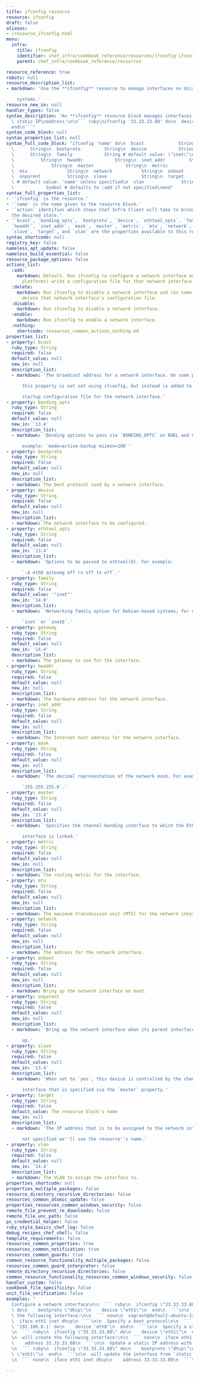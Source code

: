 ```yaml
---
title: ifconfig resource
resource: ifconfig
draft: false
aliases:
- /resource_ifconfig.html
menu:
  infra:
    title: ifconfig
    identifier: chef_infra/cookbook_reference/resources/ifconfig ifconfig
    parent: chef_infra/cookbook_reference/resources

resource_reference: true
robots: null
resource_description_list:
- markdown: 'Use the **ifconfig** resource to manage interfaces on Unix and Linux

    systems.'
resource_new_in: null
handler_types: false
syntax_description: "An **ifconfig** resource block manages interfaces, such as a\
  \ static IP\naddress:\n\n``` ruby\nifconfig '33.33.33.80' do\n  device 'eth1'\n\
  end\n```"
syntax_code_block: null
syntax_properties_list: null
syntax_full_code_block: "ifconfig 'name' do\n  bcast             String\n  bonding_opts\
  \      String\n  bootproto         String\n  device            String\n  ethtool_opts\
  \      String\n  family            String # default value: \"inet\"\n  gateway \
  \          String\n  hwaddr            String\n  inet_addr         String\n  mask\
  \              String\n  master            String\n  metric            String\n\
  \  mtu               String\n  network           String\n  onboot            String\n\
  \  onparent          String\n  slave             String\n  target            String\
  \ # default value: 'name' unless specified\n  vlan              String\n  action\
  \            Symbol # defaults to :add if not specified\nend"
syntax_full_properties_list:
- '`ifconfig` is the resource.'
- '`name` is the name given to the resource block.'
- '`action` identifies which steps Chef Infra Client will take to bring the node into
  the desired state.'
- '`bcast`, `bonding_opts`, `bootproto`, `device`, `ethtool_opts`, `family`, `gateway`,
  `hwaddr`, `inet_addr`, `mask`, `master`, `metric`, `mtu`, `network`, `onboot`, `onparent`,
  `slave`, `target`, and `vlan` are the properties available to this resource.'
syntax_shortcode: null
registry_key: false
nameless_apt_update: false
nameless_build_essential: false
resource_package_options: false
actions_list:
  :add:
    markdown: Default. Run ifconfig to configure a network interface and (on some
      platforms) write a configuration file for that network interface.
  :delete:
    markdown: Run ifconfig to disable a network interface and (on some platforms)
      delete that network interface's configuration file.
  :disable:
    markdown: Run ifconfig to disable a network interface.
  :enable:
    markdown: Run ifconfig to enable a network interface.
  :nothing:
    shortcode: resources_common_actions_nothing.md
properties_list:
- property: bcast
  ruby_type: String
  required: false
  default_value: null
  new_in: null
  description_list:
  - markdown: 'The broadcast address for a network interface. On some platforms

      this property is not set using ifconfig, but instead is added to the

      startup configuration file for the network interface.'
- property: bonding_opts
  ruby_type: String
  required: false
  default_value: null
  new_in: '13.4'
  description_list:
  - markdown: 'Bonding options to pass via `BONDING_OPTS` on RHEL and CentOS. For

      example: `mode=active-backup miimon=100`'
- property: bootproto
  ruby_type: String
  required: false
  default_value: null
  new_in: null
  description_list:
  - markdown: The boot protocol used by a network interface.
- property: device
  ruby_type: String
  required: false
  default_value: null
  new_in: null
  description_list:
  - markdown: The network interface to be configured.
- property: ethtool_opts
  ruby_type: String
  required: false
  default_value: null
  new_in: '13.4'
  description_list:
  - markdown: 'Options to be passed to ethtool(8). For example:

      `-A eth0 autoneg off rx off tx off`.'
- property: family
  ruby_type: String
  required: false
  default_value: '"inet"'
  new_in: '14.0'
  description_list:
  - markdown: 'Networking family option for Debian-based systems; for example:

      `inet` or `inet6`.'
- property: gateway
  ruby_type: String
  required: false
  default_value: null
  new_in: '14.4'
  description_list:
  - markdown: The gateway to use for the interface.
- property: hwaddr
  ruby_type: String
  required: false
  default_value: null
  new_in: null
  description_list:
  - markdown: The hardware address for the network interface.
- property: inet_addr
  ruby_type: String
  required: false
  default_value: null
  new_in: null
  description_list:
  - markdown: The Internet host address for the network interface.
- property: mask
  ruby_type: String
  required: false
  default_value: null
  new_in: null
  description_list:
  - markdown: 'The decimal representation of the network mask. For example:

      `255.255.255.0`.'
- property: master
  ruby_type: String
  required: false
  default_value: null
  new_in: '13.4'
  description_list:
  - markdown: 'Specifies the channel bonding interface to which the Ethernet

      interface is linked.'
- property: metric
  ruby_type: String
  required: false
  default_value: null
  new_in: null
  description_list:
  - markdown: The routing metric for the interface.
- property: mtu
  ruby_type: String
  required: false
  default_value: null
  new_in: null
  description_list:
  - markdown: The maximum transmission unit (MTU) for the network interface.
- property: network
  ruby_type: String
  required: false
  default_value: null
  new_in: null
  description_list:
  - markdown: The address for the network interface.
- property: onboot
  ruby_type: String
  required: false
  default_value: null
  new_in: null
  description_list:
  - markdown: Bring up the network interface on boot.
- property: onparent
  ruby_type: String
  required: false
  default_value: null
  new_in: null
  description_list:
  - markdown: 'Bring up the network interface when its parent interface is brought

      up.'
- property: slave
  ruby_type: String
  required: false
  default_value: null
  new_in: '13.4'
  description_list:
  - markdown: 'When set to `yes`, this device is controlled by the channel bonding

      interface that is specified via the `master` property.'
- property: target
  ruby_type: String
  required: false
  default_value: The resource block's name
  new_in: null
  description_list:
  - markdown: 'The IP address that is to be assigned to the network interface. If

      not specified we''ll use the resource''s name.'
- property: vlan
  ruby_type: String
  required: false
  default_value: null
  new_in: '14.4'
  description_list:
  - markdown: The VLAN to assign the interface to.
properties_shortcode: null
properties_multiple_packages: false
resource_directory_recursive_directories: false
resources_common_atomic_update: false
properties_resources_common_windows_security: false
remote_file_prevent_re_downloads: false
remote_file_unc_path: false
ps_credential_helper: false
ruby_style_basics_chef_log: false
debug_recipes_chef_shell: false
template_requirements: false
resources_common_properties: true
resources_common_notification: true
resources_common_guards: true
common_resource_functionality_multiple_packages: false
resources_common_guard_interpreter: false
remote_directory_recursive_directories: false
common_resource_functionality_resources_common_windows_security: false
handler_custom: false
cookbook_file_specificity: false
unit_file_verification: false
examples: "
  Configure a network interface\n\n  ``` ruby\n  ifconfig \"33.33.33.80\"\
  \ do\n    bootproto \"dhcp\"\n    device \"eth1\"\n  end\n  ```\n\n  will create\
  \ the following interface:\n\n  ``` none\n  vagrant@default-ubuntu-1204:~cat /etc/network/interfaces.d/ifcfg-eth1\n\
  \  iface eth1 inet dhcp\n  ```\n\n  Specify a boot protocol\n\n  ``` ruby\n  ifconfig\
  \ '192.186.0.1' do\n    device 'eth0'\n  end\n  ```\n\n  Specify a static IP address\n\
  \n  ``` ruby\n  ifconfig \"33.33.33.80\" do\n    device \"eth1\"\n  end\n  ```\n\
  \n  will create the following interface:\n\n  ``` none\n  iface eth1 inet static\n\
  \    address 33.33.33.80\n  ```\n\n  Update a static IP address with a boot protocol\n\
  \n  ``` ruby\n  ifconfig \"33.33.33.80\" do\n    bootproto \"dhcp\"\n    device\
  \ \"eth1\"\n  end\n  ```\n\n  will update the interface from `static` to `dhcp`:\n\
  \n  ``` none\n  iface eth1 inet dhcp\n    address 33.33.33.80\n  ```\n"

---
```

